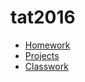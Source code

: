 # tat2016
* <a href="https://github.com/Gpef/tat2016/tree/master/homework" title="Homework project with little tasks">Homework</a>
* <a href="https://github.com/Gpef/tat2016/tree/master/projects" title="Big homework projects">Projects</a>
* <a href="https://github.com/Gpef/tat2016/tree/master/classwork" title="Tasks from classworks">Classwork</a> 
